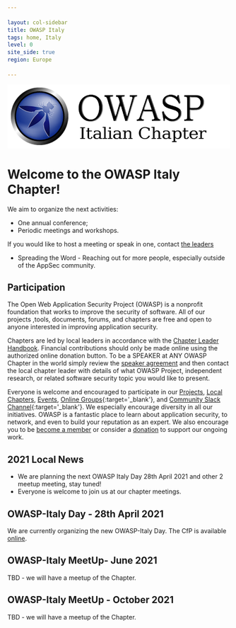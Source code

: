 ```yaml
---

layout: col-sidebar
title: OWASP Italy
tags: home, Italy
level: 0
site_side: true
region: Europe

---
```


<a href="https://owasp.org/www-chapter-italy/"><img src="assets/images/OWASP-Italy.PNG" alt="OWASP-Italy"/></a>

# Welcome to the OWASP Italy Chapter!

  We aim to organize the next activities:
* One annual conference;
* Periodic meetings and workshops. 

If you would like to host a meeting or speak in one, contact [the leaders](mailto:owasp-italy@owasp.org)

* Spreading the Word - Reaching out for more people, especially outside of the AppSec community.

## Participation
The Open Web Application Security Project (OWASP) is a nonprofit foundation that works to improve the security of software. All of our projects ,tools, documents, forums, and chapters are free and open to anyone interested in improving application security. 

Chapters are led by local leaders in accordance with the [Chapter Leader Handbook](/www-policy/rules-of-procedure/chapter-handbook). Financial contributions should only be made online using the authorized online donation button. To be a SPEAKER at ANY OWASP Chapter in the world simply review the [speaker agreement](/www-policy/speaker-agreement) and then contact the local chapter leader with details of what OWASP Project, independent research, or related software security topic you would like to present.

Everyone is welcome and encouraged to participate in our [Projects](/projects), [Local Chapters](/chapters), [Events](/events), [Online Groups](https://groups.google.com/a/owasp.com/){:target='_blank'}, and [Community Slack Channel](https://owasp.slack.com/){:target='_blank'}. We especially encourage diversity in all our initiatives. OWASP is a fantastic place to learn about application security, to network, and even to build your reputation as an expert. We also encourage you to be [become a member](/membership) or consider a [donation](/donate) to support our ongoing work.

## 2021 Local News
- We are planning the next OWASP Italy Day  28th April 2021 and other 2 meetup meeting, stay tuned!
- Everyone is welcome to join us at our chapter meetings.

## OWASP-Italy Day - 28th April 2021
We are currently organizing the new OWASP-Italy Day. The CfP is available [online](/www-chapter-italy/cfp/owasp-day-210428).

## OWASP-Italy MeetUp- June 2021
TBD - we will have a meetup of the Chapter.

## OWASP-Italy MeetUp - October 2021
TBD - we will have a meetup of the Chapter.


